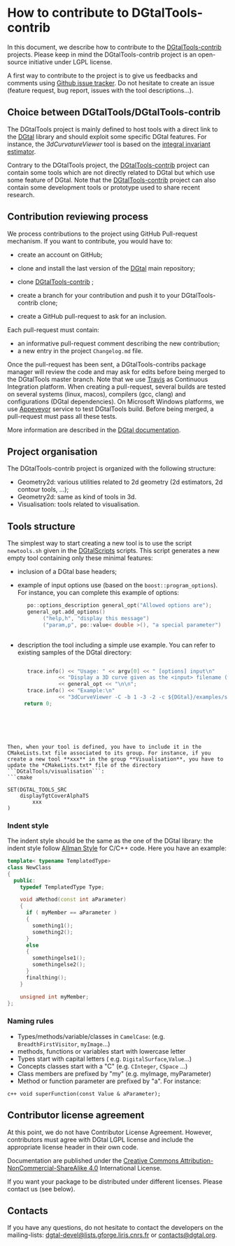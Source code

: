 # How to contribute to DGtalTools-contrib

In this document, we describe how to contribute to the
[DGtalTools-contrib](https://github.com/DGtal-team/DGtalTools-contrib)
projects. Please keep in mind the DGtalTools-contrib project is an open-source
initiative under LGPL license.

A first way to contribute to the project is to give us feedbacks and
comments using [Github issue
tracker](https://github.com/DGtal-team/DGtalTools-contrib/issues). Do not
hesitate to create an issue (feature request, bug report, issues with
the tool descriptions...).


## Choice between DGtalTools/DGtalTools-contrib

The DGtalTools project is mainly defined to host tools with a direct
link to the [DGtal](http://dgtal.org) library and should exploit some
specific DGtal features. For instance, the *3dCurvatureViewer* tool is
based on the [integral invariant
estimator](http://liris.cnrs.fr/dgtal/doc/nightly/LocalEstimatorsFromSurfel.html).

Contrary to the DGtalTools project, the
[DGtalTools-contrib](https://github.com/DGtal-team/DGtalTools-contrib)
project can contain some tools which are not directly related to DGtal
but which use some feature of DGtal. Note that the
[DGtalTools-contrib](https://github.com/DGtal-team/DGtalTools-contrib)
project can also contain some development tools or prototype used to
share recent research.




## Contribution reviewing process

We process contributions to the project using GitHub Pull-request
mechanism. If you want to contribute, you would have to:
* create an account on GitHub;
* clone and install the last version of the
  [DGtal](https://github.com/DGtal-team/DGtal) main repository;

* clone [DGtalTools-contrib](https://github.com/DGtal-team/DGtalTools-contrib) ;

* create a branch for your contribution and push it to your DGtalTools-contrib
  clone;
* create a GitHub pull-request to ask for an inclusion.


Each pull-request must contain:
* an informative pull-request comment describing the new contribution;
* a new entry in the project ```Changelog.md``` file.

Once the pull-request has been sent, a DGtalTools-contribs package manager will
review the code and may ask for edits before being merged to the DGtalTools
master branch. Note that we use [Travis](http://travis-ci.org) as
Continuous Integration platform. When creating a pull-request, several
builds are tested on several systems (linux, macos), compilers (gcc,
clang) and configurations (DGtal dependencies). On Microsoft Windows
platforms, we use [Appeveyor](http://www.appveyor.com) service to test
DGtalTools build.  Before being merged, a pull-request must pass all these
tests.

More information are described in the
[DGtal documentation](http://dgtal.org/doc/stable/moduleFAQGit.html).



## Project organisation

The DGtalTools-contrib project is organized with the following structure:

  - Geometry2d:  various utilities related to 2d geometry (2d estimators, 2d contour tools, ...);
  - Geometry2d:  same as kind of tools in 3d.
  - Visualisation: tools related to visualisation.




## Tools structure 

The simplest way to start creating a new tool is to use the script
```newtools.sh``` given in the
[DGtalScripts](https://github.com/DGtal-team/DGtalScripts)
scripts. This script generates a new empty tool containing only these minimal features:
  - inclusion of a DGtal base headers;
  - example of input options use (based on the ```boost::program_options```).
    For instance, you can complete this example of options:
    ```c++
       po::options_description general_opt("Allowed options are");
       general_opt.add_options()
            ("help,h", "display this message")
            ("param,p", po::value< double >(), "a special parameter")
 
     ```

  - description the tool including a simple use example. You can refer to existing samples of the DGtal directory:
    ```c++

       trace.info() << "Usage: " << argv[0] << " [options] input\n"
                 << "Display a 3D curve given as the <input> filename (with possibly projections and/or tangent information) by using QGLviewer.\n"
                 << general_opt << "\n\n";
       trace.info() << "Example:\n"
                 << "3dCurveViewer -C -b 1 -3 -2 -c ${DGtal}/examples/samples/sinus.dat\n";
      return 0;
```





Then, when your tool is defined, you have to include it in the
CMakeLists.txt file associated to its group. For instance, if you
create a new tool **xxx** in the group **Visualisation**, you have to
update the *CMakeLists.txt* file of the directory ```DGtalTools/visualisation```:
```cmake

SET(DGTAL_TOOLS_SRC
	displayTgtCoverAlphaTS
        xxx
)
```





### Indent style
The indent style should be the same as the one of the DGtal library: the indent style follow
[Allman Style](https://en.wikipedia.org/wiki/Indent_style#Allman_style)
for C/C++ code. Here you have an example:

```c++
template< typename TemplatedType>
class NewClass
{
  public:
    typedef TemplatedType Type;

    void aMethod(const int aParameter)
    {
      if ( myMember == aParameter )
      {
        something1();
        something2();
      }
      else
      {
        somethingelse1();
        somethingelse2();
      }
      finalthing();
    }

    unsigned int myMember;
};
```


### Naming rules

* Types/methods/variable/classes in ```CamelCase```: (e.g.
```BreadthFirstVisitor```, ```myImage```...)
* methods, functions or variables start with lowercase letter
* Types start with capital letters (
  e.g. ```DigitalSurface```,```Value```...)
* Concepts classes start with a "C" (e.g. ```CInteger```, ```CSpace```
  ...)
* Class members are prefixed by "my" (e.g.  myImage, myParameter)
* Method or function parameter are prefixed by "a". For instance:

``` c++ void superFunction(const Value & aParameter); ```




## Contributor license agreement

At this point, we do not have Contributor License Agreement. However,
contributors must agree with DGtal LGPL license and include the
appropriate license header in their own code.

Documentation are published under the
[Creative Commons Attribution-NonCommercial-ShareAlike 4.0](http://creativecommons.org/licenses/by-nc-sa/4.0/)
International License.

If you want your package to be distributed under different
licenses. Please contact us (see below).

## Contacts

If you have any questions, do not hesitate to contact the developers
on the mailing-lists:
[dgtal-devel@lists.gforge.liris.cnrs.fr](mailto:dgtal-devel@lists.gforge.liris.cnrs.fr)
or [contacts@dgtal.org](mailto:contacts@dgtal.org).


